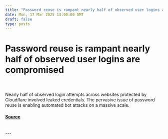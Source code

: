 ```yaml
---
title: "Password reuse is rampant nearly half of observed user logins are compromised"
date: Mon, 17 Mar 2025 13:00:00 GMT
draft: false
type: posts
---
```

# Password reuse is rampant nearly half of observed user logins are compromised

<br/>

<br/>
Nearly half of observed login attempts across websites protected by Cloudflare involved leaked credentials. The pervasive issue of password reuse is enabling automated bot attacks on a massive scale.

#### [Source](https://blog.cloudflare.com/password-reuse-rampant-half-user-logins-compromised/)

<br/>
---
